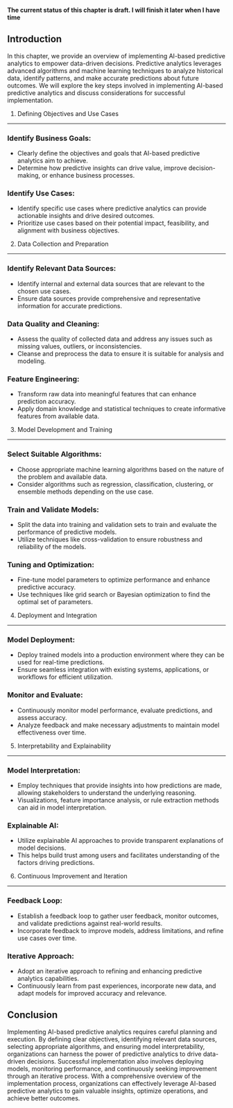 **The current status of this chapter is draft. I will finish it later when I have time**

Introduction
------------

In this chapter, we provide an overview of implementing AI-based predictive analytics to empower data-driven decisions. Predictive analytics leverages advanced algorithms and machine learning techniques to analyze historical data, identify patterns, and make accurate predictions about future outcomes. We will explore the key steps involved in implementing AI-based predictive analytics and discuss considerations for successful implementation.

1. Defining Objectives and Use Cases
------------------------------------

### Identify Business Goals:

* Clearly define the objectives and goals that AI-based predictive analytics aim to achieve.
* Determine how predictive insights can drive value, improve decision-making, or enhance business processes.

### Identify Use Cases:

* Identify specific use cases where predictive analytics can provide actionable insights and drive desired outcomes.
* Prioritize use cases based on their potential impact, feasibility, and alignment with business objectives.

2. Data Collection and Preparation
----------------------------------

### Identify Relevant Data Sources:

* Identify internal and external data sources that are relevant to the chosen use cases.
* Ensure data sources provide comprehensive and representative information for accurate predictions.

### Data Quality and Cleaning:

* Assess the quality of collected data and address any issues such as missing values, outliers, or inconsistencies.
* Cleanse and preprocess the data to ensure it is suitable for analysis and modeling.

### Feature Engineering:

* Transform raw data into meaningful features that can enhance prediction accuracy.
* Apply domain knowledge and statistical techniques to create informative features from available data.

3. Model Development and Training
---------------------------------

### Select Suitable Algorithms:

* Choose appropriate machine learning algorithms based on the nature of the problem and available data.
* Consider algorithms such as regression, classification, clustering, or ensemble methods depending on the use case.

### Train and Validate Models:

* Split the data into training and validation sets to train and evaluate the performance of predictive models.
* Utilize techniques like cross-validation to ensure robustness and reliability of the models.

### Tuning and Optimization:

* Fine-tune model parameters to optimize performance and enhance predictive accuracy.
* Use techniques like grid search or Bayesian optimization to find the optimal set of parameters.

4. Deployment and Integration
-----------------------------

### Model Deployment:

* Deploy trained models into a production environment where they can be used for real-time predictions.
* Ensure seamless integration with existing systems, applications, or workflows for efficient utilization.

### Monitor and Evaluate:

* Continuously monitor model performance, evaluate predictions, and assess accuracy.
* Analyze feedback and make necessary adjustments to maintain model effectiveness over time.

5. Interpretability and Explainability
--------------------------------------

### Model Interpretation:

* Employ techniques that provide insights into how predictions are made, allowing stakeholders to understand the underlying reasoning.
* Visualizations, feature importance analysis, or rule extraction methods can aid in model interpretation.

### Explainable AI:

* Utilize explainable AI approaches to provide transparent explanations of model decisions.
* This helps build trust among users and facilitates understanding of the factors driving predictions.

6. Continuous Improvement and Iteration
---------------------------------------

### Feedback Loop:

* Establish a feedback loop to gather user feedback, monitor outcomes, and validate predictions against real-world results.
* Incorporate feedback to improve models, address limitations, and refine use cases over time.

### Iterative Approach:

* Adopt an iterative approach to refining and enhancing predictive analytics capabilities.
* Continuously learn from past experiences, incorporate new data, and adapt models for improved accuracy and relevance.

Conclusion
----------

Implementing AI-based predictive analytics requires careful planning and execution. By defining clear objectives, identifying relevant data sources, selecting appropriate algorithms, and ensuring model interpretability, organizations can harness the power of predictive analytics to drive data-driven decisions. Successful implementation also involves deploying models, monitoring performance, and continuously seeking improvement through an iterative process. With a comprehensive overview of the implementation process, organizations can effectively leverage AI-based predictive analytics to gain valuable insights, optimize operations, and achieve better outcomes.
